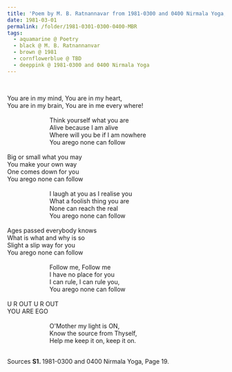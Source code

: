 ```yaml
---
title: 'Poem by M. B. Ratnannavar from 1981-0300 and 0400 Nirmala Yoga, Page 19'
date: 1981-03-01
permalink: /folder/1981-0301-0300-0400-MBR
tags:
  - aquamarine @ Poetry
  - black @ M. B. Ratnannanvar
  - brown @ 1981
  - cornflowerblue @ TBD
  - deeppink @ 1981-0300 and 0400 Nirmala Yoga
---
```


<br>

<p>
You are in my mind, You are in my heart,<br>
You are in my brain, You are in me every where!<br>
<br>
&emsp;&emsp;&emsp;&emsp;&emsp;&emsp;&emsp;Think yourself what you are<br>
&emsp;&emsp;&emsp;&emsp;&emsp;&emsp;&emsp;Alive because I am alive<br>
&emsp;&emsp;&emsp;&emsp;&emsp;&emsp;&emsp;Where will you be if I am nowhere<br>
&emsp;&emsp;&emsp;&emsp;&emsp;&emsp;&emsp;You arego none can follow<br>
<br>
Big or small what you may<br>
You make your own way<br>
One comes down for you<br>
You arego none can follow<br>
<br>
&emsp;&emsp;&emsp;&emsp;&emsp;&emsp;&emsp;I laugh at you as I realise you<br>
&emsp;&emsp;&emsp;&emsp;&emsp;&emsp;&emsp;What a foolish thing you are<br>
&emsp;&emsp;&emsp;&emsp;&emsp;&emsp;&emsp;None can reach the real<br>
&emsp;&emsp;&emsp;&emsp;&emsp;&emsp;&emsp;You arego none can follow<br>
<br>
Ages passed everybody knows<br>
What is what and why is so<br>
Slight a slip way for you<br>
You arego none can follow<br>
<br>
&emsp;&emsp;&emsp;&emsp;&emsp;&emsp;&emsp;Follow me, Follow me<br>
&emsp;&emsp;&emsp;&emsp;&emsp;&emsp;&emsp;I have no place for you<br>
&emsp;&emsp;&emsp;&emsp;&emsp;&emsp;&emsp;I can rule, I can rule you,<br>
&emsp;&emsp;&emsp;&emsp;&emsp;&emsp;&emsp;You arego none can follow<br>
<br>
U R OUT U R OUT<br>
YOU ARE EGO<br>
<br>
&emsp;&emsp;&emsp;&emsp;&emsp;&emsp;&emsp;O'Mother my light is ON,<br>
&emsp;&emsp;&emsp;&emsp;&emsp;&emsp;&emsp;Know the source from Thyself,<br>
&emsp;&emsp;&emsp;&emsp;&emsp;&emsp;&emsp;Help me keep it on, keep it on.<br>
</p>

<br>

<wave-list>
<list-title color="DarkSeaGreen" width="55">Sources</list-title>
  <list-item color="BlanchedAlmond"  width="280"><b>S1. </b> 1981-0300 and 0400 Nirmala Yoga, Page 19.</list-item>
</wave-list>